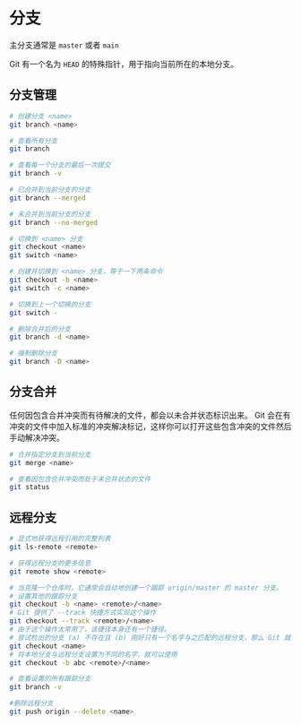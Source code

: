 # 分支

主分支通常是 `master` 或者 `main`

Git 有一个名为 `HEAD` 的特殊指针，用于指向当前所在的本地分支。

## 分支管理

```bash
# 创建分支 <name>
git branch <name>

# 查看所有分支
git branch

# 查看每一个分支的最后一次提交
git branch -v

# 已合并到当前分支的分支
git branch --merged

# 未合并到当前分支的分支
git branch --no-merged

# 切换到 <name> 分支
git checkout <name>
git switch <name>

# 创建并切换到 <name> 分支，等于一下两条命令
git checkout -b <name>
git switch -c <name>

# 切换到上一个切换的分支
git switch -

# 删除合并后的分支
git branch -d <name>

# 强制删除分支
git branch -D <name>
```

## 分支合并

任何因包含合并冲突而有待解决的文件，都会以未合并状态标识出来。
Git 会在有冲突的文件中加入标准的冲突解决标记，这样你可以打开这些包含冲突的文件然后手动解决冲突。

```bash
# 合并指定分支到当前分支
git merge <name>

# 查看因包含合并冲突而处于未合并状态的文件
git status
```

## 远程分支

```bash
# 显式地获得远程引用的完整列表
git ls-remote <remote>

# 获得远程分支的更多信息
git remote show <remote>

# 当克隆一个仓库时，它通常会自动地创建一个跟踪 origin/master 的 master 分支。
# 设置其他的跟踪分支
git checkout -b <name> <remote>/<name>
# Git 提供了 --track 快捷方式实现这个操作
git checkout --track <remote>/<name>
# 由于这个操作太常用了，该捷径本身还有一个捷径。
# 尝试检出的分支 (a) 不存在且 (b) 刚好只有一个名字与之匹配的远程分支，那么 Git 就会为你创建一个跟踪分支
git checkout <name>
# 将本地分支与远程分支设置为不同的名字，就可以使用
git checkout -b abc <remote>/<name>

# 查看设置的所有跟踪分支
git branch -v

#删除远程分支
git push origin --delete <name>
```
